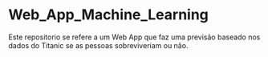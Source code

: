 # Web_App_Machine_Learning
Este repositorio se refere a um Web App que faz uma previsão baseado nos dados do Titanic se as pessoas sobreviveriam ou não.
